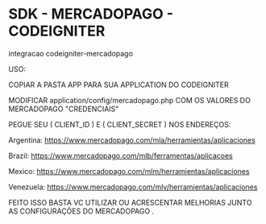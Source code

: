 SDK - MERCADOPAGO - CODEIGNITER
===

integracao codeigniter-mercadopago

USO:

COPIAR A PASTA APP PARA SUA APPLICATION DO CODEIGNITER

MODIFICAR application/config/mercadopago.php COM OS VALORES DO MERCADOPAGO "CREDENCIAIS"

PEGUE SEU ( CLIENT_ID  ) E ( CLIENT_SECRET ) NOS ENDEREÇOS:
 
Argentina: https://www.mercadopago.com/mla/herramientas/aplicaciones

Brazil: https://www.mercadopago.com/mlb/ferramentas/aplicacoes

Mexico: https://www.mercadopago.com/mlm/herramientas/aplicaciones

Venezuela: https://www.mercadopago.com/mlv/herramientas/aplicaciones


FEITO ISSO BASTA VC UTILIZAR OU ACRESCENTAR MELHORIAS JUNTO AS CONFIGURAÇÕES DO MERCADOPAGO .
